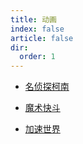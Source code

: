 ```yaml
---
title: 动画
index: false
article: false
dir:
  order: 1
---
```


- [名侦探柯南](detective-conan.md)

- [魔术快斗](magic-kaito.md)

- [加速世界](accel-world.md)
